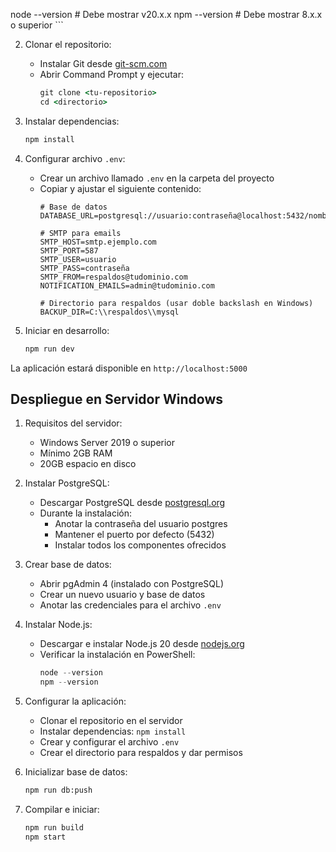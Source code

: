 node --version  # Debe mostrar v20.x.x
     npm --version   # Debe mostrar 8.x.x o superior
     ```

2. Clonar el repositorio:
   - Instalar Git desde [git-scm.com](https://git-scm.com/download/win)
   - Abrir Command Prompt y ejecutar:
     ```cmd
     git clone <tu-repositorio>
     cd <directorio>
     ```

3. Instalar dependencias:
   ```cmd
   npm install
   ```

4. Configurar archivo `.env`:
   - Crear un archivo llamado `.env` en la carpeta del proyecto
   - Copiar y ajustar el siguiente contenido:
     ```env
     # Base de datos
     DATABASE_URL=postgresql://usuario:contraseña@localhost:5432/nombre_db

     # SMTP para emails
     SMTP_HOST=smtp.ejemplo.com
     SMTP_PORT=587
     SMTP_USER=usuario
     SMTP_PASS=contraseña
     SMTP_FROM=respaldos@tudominio.com
     NOTIFICATION_EMAILS=admin@tudominio.com

     # Directorio para respaldos (usar doble backslash en Windows)
     BACKUP_DIR=C:\\respaldos\\mysql
     ```

5. Iniciar en desarrollo:
   ```cmd
   npm run dev
   ```

La aplicación estará disponible en `http://localhost:5000`

## Despliegue en Servidor Windows

1. Requisitos del servidor:
   - Windows Server 2019 o superior
   - Mínimo 2GB RAM
   - 20GB espacio en disco

2. Instalar PostgreSQL:
   - Descargar PostgreSQL desde [postgresql.org](https://www.postgresql.org/download/windows/)
   - Durante la instalación:
     - Anotar la contraseña del usuario postgres
     - Mantener el puerto por defecto (5432)
     - Instalar todos los componentes ofrecidos

3. Crear base de datos:
   - Abrir pgAdmin 4 (instalado con PostgreSQL)
   - Crear un nuevo usuario y base de datos
   - Anotar las credenciales para el archivo `.env`

4. Instalar Node.js:
   - Descargar e instalar Node.js 20 desde [nodejs.org](https://nodejs.org/)
   - Verificar la instalación en PowerShell:
     ```powershell
     node --version
     npm --version
     ```

5. Configurar la aplicación:
   - Clonar el repositorio en el servidor
   - Instalar dependencias: `npm install`
   - Crear y configurar el archivo `.env`
   - Crear el directorio para respaldos y dar permisos

6. Inicializar base de datos:
   ```cmd
   npm run db:push
   ```

7. Compilar e iniciar:
   ```cmd
   npm run build
   npm start